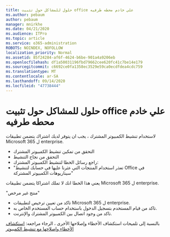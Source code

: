 ```yaml
---
title: حلول للمشاكل حول تثبيت office علي خادم محطه طرفيه
ms.author: pebaum
author: pebaum
manager: mnirkhe
ms.date: 04/21/2020
ms.audience: ITPro
ms.topic: article
ms.service: o365-administration
ROBOTS: NOINDEX, NOFOLLOW
localization_priority: Normal
ms.assetid: 85f24284-af6f-4624-b6be-901a4a9206eb
ms.openlocfilehash: df1a50031196fbd79662cee620fc41c7be14e179
ms.sourcegitcommit: c6692ce0fa1358ec3529e59ca0ecdfdea4cdc759
ms.translationtype: MT
ms.contentlocale: ar-SA
ms.lasthandoff: 09/14/2020
ms.locfileid: "47738444"
---
```

# <a name="solutions-for-issues-around-installing-office-on-a-terminal-server"></a>حلول للمشاكل حول تثبيت office علي خادم محطه طرفيه

لاستخدام تنشيط الكمبيوتر المشترك ، يجب ان يتوفر لديك اشتراك يتضمن تطبيقات Microsoft 365 ل enterprise.
  
- التحقق من تمكين تنشيط الكمبيوتر المشترك
- التحقق من نجاح التنشيط
- راجع رسائل الخطا لتنشيط الكمبيوتر المشترك:
- "تعذر استخدام المنتجات التي عثرنا عليها في حسابك لتنشيط Office في سيناريوهات الكمبيوتر المشتركة"
  
يعني هذا الخطا انك لا تملك اشتراكا يتضمن تطبيقات Microsoft 365 ل enterprise.

"منتج غير مرخص"

- تاكد من تعيين ترخيص لتطبيقات Microsoft 365 ل enterprise.
- تاكد من قيام المستخدم بتسجيل الدخول باستخدام حساب المستخدم الخاص به.
- تاكد من وجود اتصال بين الكمبيوتر المشترك والإنترنت.

بالنسبة إلى تلميحات استكشاف الأخطاء وإصلاحها الأخرى ، الرجاء مراجعه: [استكشاف الأخطاء وإصلاحها مع تنشيط الكمبيوتر](https://docs.microsoft.com/DeployOffice/troubleshoot-shared-computer-activation)